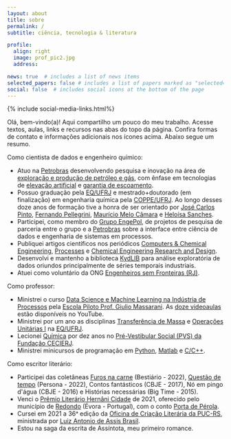 ```yaml
---
layout: about
title: sobre
permalink: /
subtitle: ciência, tecnologia & literatura

profile:
  align: right
  image: prof_pic2.jpg
  address:

news: true  # includes a list of news items
selected_papers: false # includes a list of papers marked as "selected={true}"
social: false  # includes social icons at the bottom of the page
---
```


{% include social-media-links.html%} 

Olá, bem-vindo(a)! Aqui compartilho um pouco do meu trabalho. Acesse textos, aulas, links e recursos nas abas do topo da página. Confira formas de contato e informações adicionais nos ícones acima. Abaixo segue um resumo.

Como cientista de dados e engenheiro químico:

- Atuo na [Petrobras](https://petrobras.com.br/pt/) desenvolvendo pesquisa e inovação na área de [exploração e produção de petróleo e gás](https://petrobras.com.br/pt/nossas-atividades/areas-de-atuacao/exploracao-e-producao-de-petroleo-e-gas/), com ênfase em tecnologias de [elevação artificial](https://pt.wikipedia.org/wiki/Eleva%C3%A7%C3%A3o_de_petr%C3%B3leo) e [garantia de escoamento](https://pt.wikipedia.org/wiki/Garantia_do_escoamento).
- Possuo graduação pela [EQ/UFRJ](http://www.eq.ufrj.br/) e mestrado+doutorado (em finalização)  em engenharia química pela [COPPE/UFRJ](https://www.coppe.ufrj.br/). Ao longo desses doze anos de formação tive a honra de ser orientado por [José Carlos Pinto](http://lattes.cnpq.br/6479420970768737), [Fernando Pellegrini](http://lattes.cnpq.br/6669992155373315), [Maurício  Melo Câmara](http://lattes.cnpq.br/8161545819744234) e [Heloísa Sanches](http://lattes.cnpq.br/2840875338255590).
- Participei, como membro do [Grupo EngePol](https://www.instagram.com/engepolgrupo/), de projetos de pesquisa de parceria entre o grupo e a [Petrobras](https://petrobras.com.br/pt/) sobre a interface entre ciência de dados e engenharia de sistemas em processos.
- Publiquei artigos científicos nos periódicos [Computers & Chemical Engineering](https://www.journals.elsevier.com/computers-and-chemical-engineering), [Processes](https://www.mdpi.com/journal/processes) e [Chemical Engineering Research and Design](https://www.journals.elsevier.com/chemical-engineering-research-and-design).
- Desenvolvi e mantenho a biblioteca [KydLIB](https://github.com/afraniomelo/kydlib) para análise exploratória de dados oriundos principalmente de séries temporais industriais.
- Atuei como voluntário da ONG [Engenheiros sem Fronteiras (RJ)](https://esf.org.br/nucleo-rio-de-janeiro/).

Como professor: 

- Ministrei o curso [Data Science e Machine Learning na Indústria de Processos](https://afraniomelo.github.io/projects/ds_ml/) pela [Escola Piloto Prof. Giulio Massarani](http://www.escolapiloto.peq.coppe.ufrj.br/index.php/pt/). As [doze videoaulas](https://www.youtube.com/watch?v=0iE3JsQpU_U&list=PLvr45Arc0UpzsRhzq3q4_KmZcm0utwvvB) estão disponíveis no YouTube.
- Ministrei por um ano as disciplinas [Transferência de Massa](https://afraniomelo.github.io/projects/eqe476/) e [Operações Unitárias I](https://afraniomelo.github.io/projects/eqe473/) na [EQ/UFRJ](http://www.eq.ufrj.br/).
- Lecionei [Química](https://afraniomelo.github.io/projects/pvs/) por dez anos no [Pré-Vestibular Social (PVS) da Fundação CECIERJ](https://www.cecierj.edu.br/pre-vestibular-social/).
- Ministrei minicursos de programação em [Python](https://www.kaggle.com/code/afrniomelo/curso-rel-mpago-de-python/notebook), [Matlab](https://afraniomelo.github.io/projects/matlab/) e [C/C++](https://afraniomelo.github.io/projects/c/).

Como escritor literário:

- Participei das coletâneas [Furos na carne](https://www.bestiario.com.br/livros/furos_na_carne.html) (Bestiário - 2022), [Questão de tempo](https://www.editorapersona.com/product-page/quest%C3%A3o-de-tempo) (Persona - 2022), Contos fantásticos (CBJE - 2017), Nó em pingo d'água (CBJE - 2016) e Histórias necessárias (Big Time - 2015).
- Venci o [Prêmio Literário Hernâni Cidade](http://premioliterariohernanicidade.blogspot.com/) de 2021, oferecido pelo município de [Redondo](https://www.cm-redondo.pt/) (Évora - Portugal), com o conto [Porta de Pérola](https://afraniomelo.github.io/projects/porta_de_perola/).
- Cursei em 2021 a 36ᵃ edição da [Oficina de Criação Literária da PUC-RS](https://www.pucrs.br/humanidades/oficina-de-criacao-literaria/), ministrada por [Luiz Antonio de Assis Brasil](http://www.laab.com.br/vida.html).
- Estou na saga da escrita de Assíntota, meu primeiro romance.

